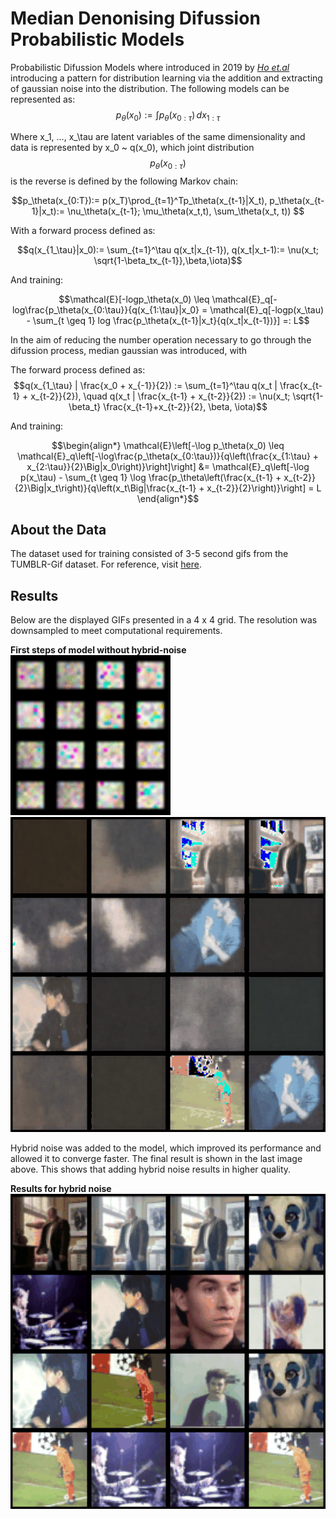 # Median Denonising Difussion Probabilistic Models
Probabilistic Difussion Models where introduced in 2019 by *[Ho et.al](https://arxiv.org/abs/2006.11239)* introducing a pattern for distribution learning via the addition and extracting of gaussian noise into the distribution. 
The following models can be represented as: 
  $$p_\theta(x_0) := \int p_\theta(x_{0:\tau}) \,dx_{1:\tau}$$
  
Where x_1, ..., x_\tau are latent variables of the same dimensionality and data is represented by x_0 ~ q(x_0), which joint distribution 
$$p_\theta(x_{0:\tau})$$ is the reverse is defined by the following Markov chain: 
```math
p_\theta(x_{0:T}):= p(x_T)\prod_{t=1}^Tp_\theta(x_{t-1}|X_t),  p_\theta(x_{t-1}|x_t):= \nu_\theta(x_{t-1}; \mu_\theta(x_t,t), \sum_\theta(x_t, t))     
```
With a forward process defined as: 

$$q(x_{1_\tau}|x_0):= \sum_{t=1}^\tau q(x_t|x_{t-1}), q(x_t|x_t-1):= \nu(x_t; \sqrt{1-\beta_tx_{t-1}},\beta,\iota)$$

And training: 
```math 
\mathcal{E}[-logp_\theta(x_0) \leq \mathcal{E}_q[-log\frac{p_\theta(x_{0:\tau}}{q(x_{1:\tau}|x_0} = \mathcal{E}_q[-logp(x_\tau) - \sum_{t \geq 1} log \frac{p_\theta(x_{t-1}|x_t}{q(x_t|x_{t-1})}] =: L
```
In the aim of reducing the number operation necessary to go through the difussion process, median gaussian was introduced, with

The forward process defined as: 
$$q(x_{1_\tau} | \frac{x_0 + x_{-1}}{2}) := \sum_{t=1}^\tau q(x_t | \frac{x_{t-1} + x_{t-2}}{2}), \quad q(x_t | \frac{x_{t-1} + x_{t-2}}{2}) := \nu(x_t; \sqrt{1-\beta_t} \frac{x_{t-1}+x_{t-2}}{2}, \beta, \iota)$$

And training: 
```math 
\begin{align*}
\mathcal{E}\left[-\log p_\theta(x_0) \leq \mathcal{E}_q\left[-\log\frac{p_\theta(x_{0:\tau})}{q\left(\frac{x_{1:\tau} + x_{2:\tau}}{2}\Big|x_0\right)}\right]\right] &= \mathcal{E}_q\left[-\log p(x_\tau) - \sum_{t \geq 1} \log \frac{p_\theta\left(\frac{x_{t-1} + x_{t-2}}{2}\Big|x_t\right)}{q\left(x_t\Big|\frac{x_{t-1} + x_{t-2}}{2}\right)}\right] = L
\end{align*}
```
## About the Data
The dataset used for training consisted of 3-5 second gifs from the TUMBLR-Gif dataset. For reference, visit [here](https://raingo.github.io/TGIF-Release/).

## Results

Below are the displayed GIFs presented in a 4 x 4 grid. The resolution was downsampled to meet computational requirements.

**First steps of model without hybrid-noise**  
![First steps](assets/firstStepsOfModel.gif) 
![Last steps](assets/lastTrainingStepsWithNormalModel.gif)

Hybrid noise was added to the model, which improved its performance and allowed it to converge faster. The final result is shown in the last image above. This shows that adding hybrid noise results in higher quality.

**Results for hybrid noise**  
![Results for hybrid noise](assets/hybridnoise.gif)









